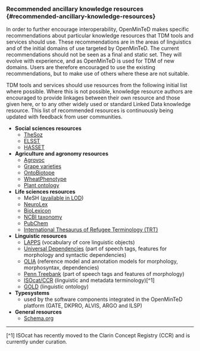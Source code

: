 ### ​Recommended ancillary knowledge resources {#recommended-ancillary-knowledge-resources}

In order to further encourage interoperability, OpenMinTeD makes specific recommendations about particular knowledge resources that TDM tools and services should use. These recommendations are in the areas of linguistics and of the initial domains of use targeted by OpenMinTeD. The current recommendations should not be seen as a final and static set. They will evolve with experience, and as OpenMinTeD is used for TDM of new domains. Users are therefore encouraged to use the existing recommendations, but to make use of others where these are not suitable.

TDM tools and services should use resources from the following initial list where possible. Where this is not possible, knowledge resource authors are encouraged to provide linkages between their own resource and those given here, or to any other widely used or standard Linked Data knowledge resource. This list of recommended resources is continuously being updated with feedback from user communities.

* **Social sciences resources**
  * [TheSoz](http://www.gesis.org/en/services/research/tools/social-science-thesaurus/)
  * [ELSST](https://elsst.ukdataservice.ac.uk/)
  * [HASSET](https://hasset.ukdataservice.ac.uk/)
* **Agriculture and agronomy resources**
  * [Agrovoc](http://aims.fao.org/agrovoc)
  * [Grape varieties](http://www.oiv.int/)
  * [OntoBiotope](http://agroportal.lirmm.fr/ontologies/ONTOBIOTOPE)
  * [WheatPhenotype](http://agroportal.lirmm.fr/ontologies/WHEATPHENOTYPE)
  * [Plant ontology](http://browser.planteome.org/amigo)
* **Life sciences resources**
  * MeSH \([available in LOD](http://hhs.github.io/meshrdf/)\)
  * [NeuroLex](http://www.neurolex.org/)
  * [BioLexicon](http://catalog.elra.info/product_info.php?products_id=1113)
  * [NCBI taxonomy](https://www.ncbi.nlm.nih.gov/taxonomy)
  * [PubChem](https://pubchem.ncbi.nlm.nih.gov/)
  * [International Thesaurus of Refugee Terminology \(TRT\)](http://www.refugeethesaurus.org)
* **Linguistic resources**
  * [LAPPS](http://vocab.lappsgrid.org/) \(vocabulary of core linguistic objects\)
  * [Universal Dependencies](http://universaldependencies.org) \(part of speech tags, features for morphology and syntactic dependencies\)
  * [OLIA](http://acoli.cs.uni-frankfurt.de/resources/olia/) \(reference model and annotation models for morphology, morphosyntax, dependencies\)
  * [Penn Treebank](http://repository.upenn.edu/cgi/viewcontent.cgi?article=1603&context=cis_reports) \(part of speech tags and features of morphology\)
  * [ISOcat/CCR](https://www.clarin.eu/ccr) \(linguistic and metadata terminology\)[^1]
  * [GOLD](http://linguistics-ontology.org/version) \(linguistic ontology\)
* **Typesystems**
  * used by the software components integrated in the OpenMinTeD platform \(GATE, DKPRO, ALVIS, ARGO and ILSP\)
* **General resources**
  * [Schema.org](http://schema.org/)

---

[^1] ISOcat has recently moved to the Clarin Concept Registry \(CCR\) and is currently under curation.

